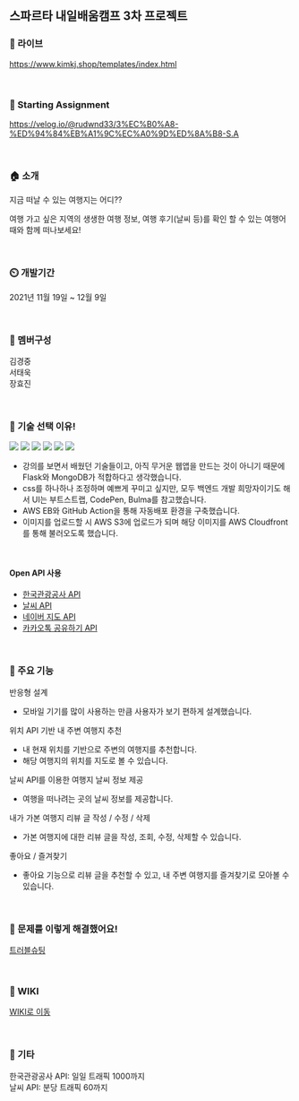 ## 스파르타 내일배움캠프 3차 프로젝트

### 🔗 라이브
https://www.kimkj.shop/templates/index.html

<br>

### 🔖 Starting Assignment
https://velog.io/@rudwnd33/3%EC%B0%A8-%ED%94%84%EB%A1%9C%EC%A0%9D%ED%8A%B8-S.A

<br>

### 🏠 소개
지금 떠날 수 있는 여행지는 어디??

여행 가고 싶은 지역의 생생한 여행 정보, 여행 후기(날씨 등)를 확인 할 수 있는 여행어때와 함께 떠나보세요!

<br>

### ⏲️ 개발기간
2021년 11월 19일 ~ 12월 9일

<br>

### 🧙 멤버구성
김경중<br>
서태욱<br>
장효진

<br>

### 📌 기술 선택 이유!
<p>
<img src="https://img.shields.io/badge/Flask-000000?style=plastic&logo=Flask&logoColor=white"/>
<img src="https://img.shields.io/badge/MongoDB-47A248?style=plastic&logo=MongoDB&logoColor=white"/>
<img src="https://img.shields.io/badge/Bootstrap-7952B3?style=plastic&logo=Bootstrap&logoColor=white"/>
<img src="https://img.shields.io/badge/CodePen-000000?style=plastic&logo=CodePen&logoColor=white"/>
<img src="https://img.shields.io/badge/Bulma-00D1B2?style=plastic&logo=CodePen&logoColor=white"/>
<img src="https://img.shields.io/badge/Amazon AWS-232F3E?style=plastic&logo=Amazon%20AWS&logoColor=white"/>
</p>

- 강의를 보면서 배웠던 기술들이고, 아직 무거운 웹앱을 만드는 것이 아니기 때문에 Flask와 MongoDB가 적합하다고 생각했습니다.
- css를 하나하나 조정하며 예쁘게 꾸미고 싶지만, 모두 백엔드 개발 희망자이기도 해서 UI는 부트스트랩, CodePen, Bulma를 참고했습니다.
- AWS EB와 GitHub Action을 통해 자동배포 환경을 구축했습니다.
- 이미지를 업로드할 시 AWS S3에 업로드가 되며 해당 이미지를 AWS Cloudfront를 통해 불러오도록 했습니다.

<br>

#### Open API 사용
- <a href="https://www.data.go.kr/iim/api/selectAPIAcountView.do">한국관광공사 API</a>
- <a href="https://openweathermap.org">날씨 API</a>
- <a href="https://www.ncloud.com/product/applicationService/maps">네이버 지도 API</a>
- <a href="https://developers.kakao.com/docs/latest/ko/message/js-link#default-template-msg">카카오톡 공유하기 API</a>

<br>

### 📌 주요 기능
반응형 설계
- 모바일 기기를 많이 사용하는 만큼 사용자가 보기 편하게 설계했습니다.

위치 API 기반 내 주변 여행지 추천
- 내 현재 위치를 기반으로 주변의 여행지를 추천합니다.
- 해당 여행지의 위치를 지도로 볼 수 있습니다.

날씨 API를 이용한 여행지 날씨 정보 제공
- 여행을 떠나려는 곳의 날씨 정보를 제공합니다.

내가 가본 여행지 리뷰 글 작성 / 수정 / 삭제
- 가본 여행지에 대한 리뷰 글을 작성, 조회, 수정, 삭제할 수 있습니다.

좋아요 / 즐겨찾기
- 좋아요 기능으로 리뷰 글을 추천할 수 있고, 내 주변 여행지를 즐겨찾기로 모아볼 수 있습니다.

<br>

### 📌 문제를 이렇게 해결했어요!
<a href="https://github.com/97kim/myTrip/wiki/4.-%ED%8A%B8%EB%9F%AC%EB%B8%94%EC%8A%88%ED%8C%85">트러블슈팅</a>

<br>

### 📌 WIKI
<a href="https://github.com/97kim/myTrip/wiki">WIKI로 이동</a>

<br>

### 📌 기타
한국관광공사 API: 일일 트래픽 1000까지
<br>
날씨 API: 분당 트래픽 60까지
